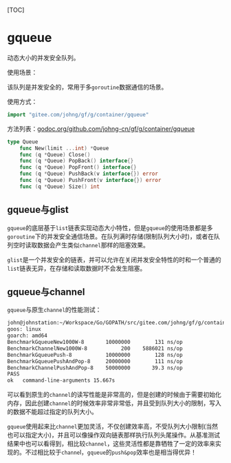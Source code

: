 [TOC]

# gqueue

动态大小的并发安全队列。

使用场景：

该队列是并发安全的，常用于多`goroutine`数据通信的场景。

使用方式：
```go
import "gitee.com/johng/gf/g/container/gqueue"
```

方法列表：[godoc.org/github.com/johng-cn/gf/g/container/gqueue](https://godoc.org/github.com/johng-cn/gf/g/container/gqueue)
```go
type Queue
    func New(limit ...int) *Queue
    func (q *Queue) Close()
    func (q *Queue) PopBack() interface{}
    func (q *Queue) PopFront() interface{}
    func (q *Queue) PushBack(v interface{}) error
    func (q *Queue) PushFront(v interface{}) error
    func (q *Queue) Size() int
```

## gqueue与glist

`gqueue`的底层基于`list`链表实现动态大小特性，但是`gqueue`的使用场景都是多`goroutine`下的并发安全通信场景。在队列满时存储(限制队列大小时)，或者在队列空时读取数据会产生类似`channel`那样的阻塞效果。

`glist`是一个并发安全的链表，并可以允许在关闭并发安全特性的时和一个普通的`list`链表无异，在存储和读取数据时不会发生阻塞。


## gqueue与channel
`gqueue`与原生`channel`的性能测试：
```html
john@johnstation:~/Workspace/Go/GOPATH/src/gitee.com/johng/gf/g/container/gqueue$ go test *.go -bench=".*"
goos: linux
goarch: amd64
BenchmarkGqueueNew1000W-8       10000000        131 ns/op
BenchmarkChannelNew1000W-8           200    5886021 ns/op
BenchmarkGqueuePush-8           10000000        128 ns/op
BenchmarkGqueuePushAndPop-8     20000000        111 ns/op
BenchmarkChannelPushAndPop-8    50000000       39.3 ns/op
PASS
ok   command-line-arguments 15.667s
```
可以看到原生的`channel`的读写性能是非常高的，但是创建的时候由于需要初始化内存，因此创建`channel`的时候效率非常非常低，并且受到队列大小的限制，写入的数据不能超过指定的队列大小。

`gqueue`使用起来比`channel`更加灵活，不仅创建效率高，不受队列大小限制(当然也可以指定大小)，并且可以像操作双向链表那样执行队列头尾操作。从基准测试结果中也可以看得到，相比较`channel`，这些灵活性都是靠牺牲了一定的效率来实现的。不过相比较于`channe`l，`gqueue`的`push&pop`效率也是相当得优异！

